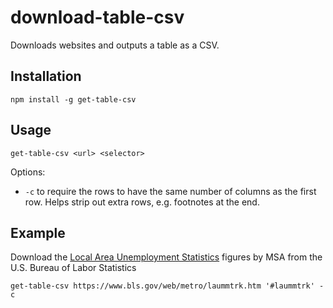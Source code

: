 # download-table-csv

Downloads websites and outputs a table as a CSV.

## Installation

`npm install -g get-table-csv`

## Usage

`get-table-csv <url> <selector>`

Options:
- `-c` to require the rows to have the same number of columns as the first row. Helps strip out extra rows, e.g. footnotes at the end.

## Example

Download the [Local Area Unemployment Statistics](https://www.bls.gov/web/metro/laummtrk.htm) figures by MSA from the U.S. Bureau of Labor Statistics

`get-table-csv https://www.bls.gov/web/metro/laummtrk.htm '#laummtrk' -c`

